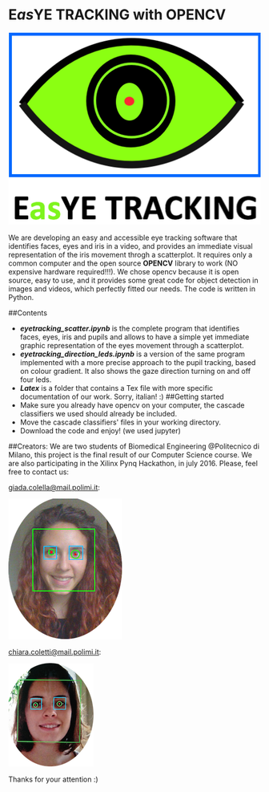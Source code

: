 # E*as*YE TRACKING with OPENCV

![](https://github.com/chiaracoletti/EasYE-tracking/blob/master/Readmefiles/EasYE_TRACKING_logob.png)

We are developing an easy and accessible eye tracking software that identifies faces, eyes and iris in a video, and provides an immediate visual representation of the iris movement throgh a scatterplot.
It requires only a common computer and the open source **OPENCV** library to work (NO expensive hardware required!!!).
We chose opencv because it is open source, easy to use, and it provides some great code for object detection in images and videos, which perfectly fitted our needs. 
The code is written in Python.

##Contents
* ***eyetracking_scatter.ipynb*** is the complete program that identifies faces, eyes, iris and pupils and allows to have a simple yet immediate graphic representation of the eyes movement through a scatterplot.
* ***eyetracking_direction_leds.ipynb*** is a version of the same program implemented with a more precise approach to the pupil tracking, based on colour gradient. It also shows the gaze direction turning on and off four leds.
* ***Latex*** is a folder that contains a Tex file with more specific documentation of our work. Sorry, italian! :)
##Getting started
* Make sure you already have opencv on your computer, the cascade classifiers we used should already be included. 
* Move the cascade classifiers' files in your working directory.
* Download the code and enjoy! (we used jupyter)

##Creators:
We are two students of Biomedical Engineering @Politecnico di Milano, this project is the final result of our Computer Science course. 
We are also participating in the Xilinx Pynq Hackathon, in july 2016.
Please, feel free to contact us:

giada.colella@mail.polimi.it:

![](https://github.com/chiaracoletti/EasYE-tracking/blob/master/Readmefiles/foto1_readme.png)

chiara.coletti@mail.polimi.it:

![](https://github.com/chiaracoletti/EasYE-tracking/blob/master/Readmefiles/foto2_readme.png)

Thanks for your attention :)
